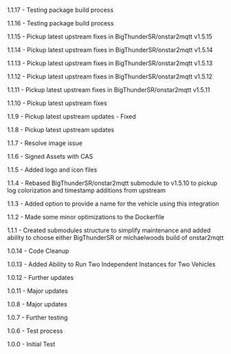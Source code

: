 1.1.17 - Testing package build process

1.1.16 - Testing package build process

1.1.15 - Pickup latest upstream fixes in BigThunderSR/onstar2mqtt v1.5.15

1.1.14 - Pickup latest upstream fixes in BigThunderSR/onstar2mqtt v1.5.14

1.1.13 - Pickup latest upstream fixes in BigThunderSR/onstar2mqtt v1.5.13

1.1.12 - Pickup latest upstream fixes in BigThunderSR/onstar2mqtt v1.5.12

1.1.11 - Pickup latest upstream fixes in BigThunderSR/onstar2mqtt v1.5.11

1.1.10 - Pickup latest upstream fixes

1.1.9 - Pickup latest upstream updates - Fixed

1.1.8 - Pickup latest upstream updates

1.1.7 - Resolve image issue

1.1.6 - Signed Assets with CAS

1.1.5 - Added logo and icon files

1.1.4 - Rebased BigThunderSR/onstar2mqtt submodule to v1.5.10 to pickup log colorization and timestamp additions from upstream

1.1.3 - Added option to provide a name for the vehicle using this integration

1.1.2 - Made some minor optimizations to the Dockerfile

1.1.1 - Created submodules structure to simplify maintenance and added ability to choose either BigThunderSR or michaelwoods build of onstar2mqtt

1.0.14 - Code Cleanup

1.0.13 - Added Ability to Run Two Independent Instances for Two Vehicles

1.0.12 - Further updates

1.0.11 - Major updates

1.0.8 - Major updates

1.0.7 - Further testing

1.0.6 - Test process

1.0.0 - Initial Test
